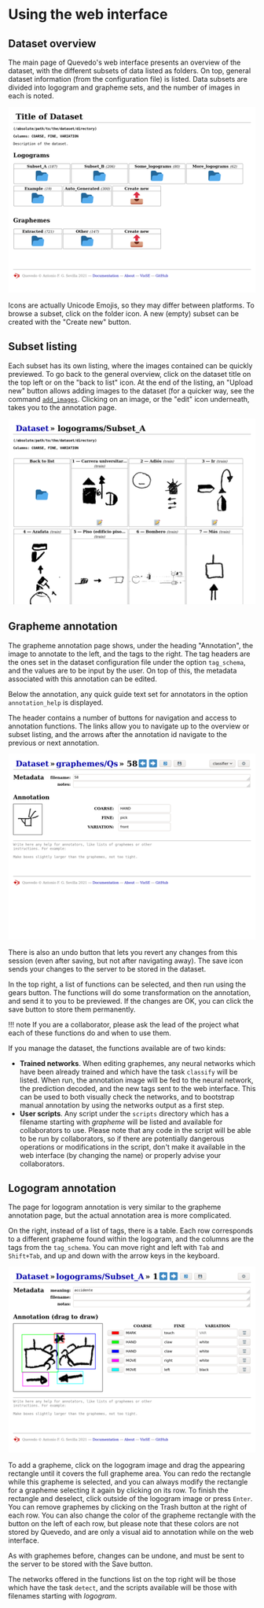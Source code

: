 # Using the web interface

## Dataset overview

The main page of Quevedo's web interface presents an overview of the dataset,
with the different subsets of data listed as folders. On top, general dataset
information (from the configuration file) is listed. Data subsets are divided
into logogram and grapheme sets, and the number of images in each is noted.

![Dataset overview](img/web_overview.png)

Icons are actually Unicode Emojis, so they may differ between platforms. To
browse a subset, click on the folder icon. A new (empty) subset can be created
with the "Create new" button.

## Subset listing

Each subset has its own listing, where the images contained can be quickly
previewed. To go back to the general overview, click on the dataset title on the
top left or on the "back to list" icon. At the end of the listing, an "Upload
new" button allows adding images to the dataset (for a quicker way, see the
command [`add_images`](cli.md#add_images). Clicking on an image, or the "edit"
icon underneath, takes you to the annotation page.

![Subset listing](img/web_listing_up.png)

## Grapheme annotation

The grapheme annotation page shows, under the heading "Annotation", the image to
annotate to the left, and the tags to the right. The tag headers are the ones
set in the dataset configuration file under the option `tag_schema`, and the
values are to be input by the user. On top of this, the metadata associated with
this annotation can be edited.

Below the annotation, any quick guide text set for annotators in the option
`annotation_help` is displayed.

The header contains a number of buttons for navigation and access to annotation
functions. The links allow you to navigate up to the overview or subset listing,
and the arrows after the annotation id navigate to the previous or next
annotation.

![Grapheme annotation](img/web_grapheme_anno.png)

There is also an undo button that lets you revert any changes from this session
(even after saving, but not after navigating away). The save icon sends your
changes to the server to be stored in the dataset.

In the top right, a list of functions can be selected, and then run using the
gears button. The functions will do some transformation on the annotation, and
send it to you to be previewed. If the changes are OK, you can click the save
button to store them permanently.

!!! note
    If you are a collaborator, please ask the lead of the project what each of
    these functions do and when to use them.

If you manage the dataset, the functions available are of two kinds:

- **Trained networks**. When editing graphemes, any neural networks which have
    been already trained and which have the task `classify` will be listed. When
    run, the annotation image will be fed to the neural network, the prediction
    decoded, and the new tags sent to the web interface. This can be used to
    both visually check the networks, and to bootstrap manual annotation by
    using the networks output as a first step.
- **User scripts**. Any script under the `scripts` directory which has a
    filename starting with *grapheme* will be listed and available for
    collaborators to use. Please note that any code in the script will be able
    to be run by collaborators, so if there are potentially dangerous operations
    or modifications in the script, don't make it available in the web interface
    (by changing the name) or properly advise your collaborators.

## Logogram annotation

The page for logogram annotation is very similar to the grapheme annotation
page, but the actual annotation area is more complicated.

On the right, instead of a list of tags, there is a table. Each row corresponds
to a different grapheme found within the logogram, and the columns are the tags
from the `tag_schema`. You can move right and left with `Tab` and `Shift+Tab`,
and up and down with the arrow keys in the keyboard.

![Logogram annotation](img/web_logogram_anno.png)

To add a grapheme, click on the logogram image and drag the appearing rectangle
until it covers the full grapheme area. You can redo the rectangle while this
grapheme is selected, and you can always modify the rectangle for a grapheme
selecting it again by clicking on its row. To finish the rectangle and deselect,
click outside of the logogram image or press `Enter`. You can remove graphemes
by clicking on the Trash button at the right of each row. You can also change
the color of the grapheme rectangle with the button on the left of each row, but
please note that these colors are not stored by Quevedo, and are only a visual
aid to annotation while on the web interface.

As with graphemes before, changes can be undone, and must be sent to the server
to be stored with the Save button.

The networks offered in the functions list on the top right will be those which
have the task `detect`, and the scripts available will be those with filenames
starting with *logogram*.
